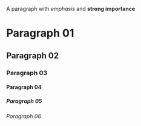 A paragraph with _emphasis_ and **strong importance**

# Paragraph 01

## Paragraph 02

### Paragraph 03

#### Paragraph 04

##### Paragraph 05

###### Paragraph 06
